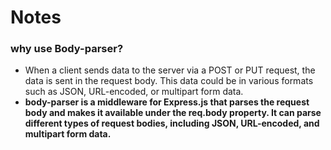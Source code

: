 # Notes
### why use Body-parser?
- When a client sends data to the server via a POST or PUT request, the data is sent in the request body. This data could be in various formats such as JSON, URL-encoded, or multipart form data.
- **body-parser is a middleware for Express.js that parses the request body and makes it available under the req.body property. It can parse different types of request bodies, including JSON, URL-encoded, and multipart form data.**
